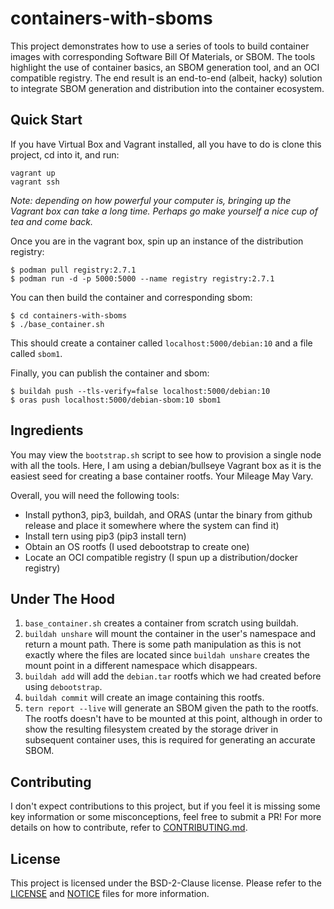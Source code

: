 # containers-with-sboms

This project demonstrates how to use a series of tools to build container images with corresponding Software Bill Of Materials, or SBOM. The tools highlight the use of container basics, an SBOM generation tool, and an OCI compatible registry. The end result is an end-to-end (albeit, hacky) solution to integrate SBOM generation and distribution into the container ecosystem.

## Quick Start

If you have Virtual Box and Vagrant installed, all you have to do is clone this project, cd into it, and run:
```
vagrant up
vagrant ssh
```

_Note: depending on how powerful your computer is, bringing up the Vagrant box can take a long time. Perhaps go make yourself a nice cup of tea and come back._

Once you are in the vagrant box, spin up an instance of the distribution registry:
```
$ podman pull registry:2.7.1
$ podman run -d -p 5000:5000 --name registry registry:2.7.1
```

You can then build the container and corresponding sbom:
```
$ cd containers-with-sboms
$ ./base_container.sh
```

This should create a container called `localhost:5000/debian:10` and a file called `sbom1`.

Finally, you can publish the container and sbom:
```
$ buildah push --tls-verify=false localhost:5000/debian:10
$ oras push localhost:5000/debian-sbom:10 sbom1
```

## Ingredients

You may view the `bootstrap.sh` script to see how to provision a single node with all the tools. Here, I am using a debian/bullseye Vagrant box as it is the easiest seed for creating a base container rootfs. Your Mileage May Vary.

Overall, you will need the following tools: 
- Install python3, pip3, buildah, and ORAS (untar the binary from github release and place it somewhere where the system can find it)
- Install tern using pip3 (pip3 install tern)
- Obtain an OS rootfs (I used debootstrap to create one)
- Locate an OCI compatible registry (I spun up a distribution/docker registry)

## Under The Hood

1. `base_container.sh` creates a container from scratch using buildah.
2. `buildah unshare` will mount the container in the user's namespace and return a mount path. There is some path manipulation as this is not exactly where the files are located since `buildah unshare` creates the mount point in a different namespace which disappears.
3. `buildah add` will add the `debian.tar` rootfs which we had created before using `debootstrap`.
4. `buildah commit` will create an image containing this rootfs.
5. `tern report --live` will generate an SBOM given the path to the rootfs. The rootfs doesn't have to be mounted at this point, although in order to show the resulting filesystem created by the storage driver in subsequent container uses, this is required for generating an accurate SBOM.

## Contributing

I don't expect contributions to this project, but if you feel it is missing some key information or some misconceptions, feel free to submit a PR! For more details on how to contribute, refer to [CONTRIBUTING.md](CONTRIBUTING.md).

## License

This project is licensed under the BSD-2-Clause license. Please refer to the [LICENSE](LICENSE) and [NOTICE](NOTICE) files for more information.
